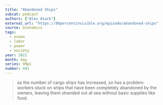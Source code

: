```yaml
---
title: "Abandoned Ships"
subcat: podcast
authors: ["Alex Atack"]
external_url: "https://99percentinvisible.org/episode/abandoned-ships"
course: economics
tags:
  - ocean
  - labor
  - power
  - society
year: 2021
month: may
series: 99pi
number: 441
---
```


> as the number of cargo ships has increased, so has a problem: workers stuck on ships that have been completely abandoned by the owners, leaving them stranded out at sea without basic supplies like food.
